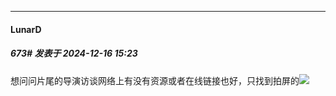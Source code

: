 ﻿
*****

####  LunarD  
##### 673#       发表于 2024-12-16 15:23

想问问片尾的导演访谈网络上有没有资源或者在线链接也好，只找到拍屏的<img src="https://static.saraba1st.com/image/smiley/face2017/125.png" referrerpolicy="no-referrer">

